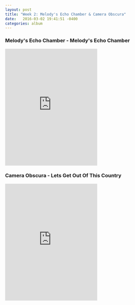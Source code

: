 ```yaml
---
layout: post
title: "Week 2: Melody's Echo Chamber & Camera Obscura"
date:   2016-03-02 19:41:51 -0400
categories: album
---
```


### Melody's Echo Chamber - Melody's Echo Chamber
<iframe src="https://embed.spotify.com/?uri=spotify%3Aalbum%3A5eAidxBUOGwyodg1sbKaIy&view=coverart" width="300" height="380" frameborder="0" allowtransparency="true"></iframe>

### Camera Obscura - Lets Get Out Of This Country
<iframe src="https://embed.spotify.com/?uri=spotify%3Aalbum%3A3NcGNYXKiHeygdXXL7czL1&view=coverart" width="300" height="380" frameborder="0" allowtransparency="true"></iframe>

